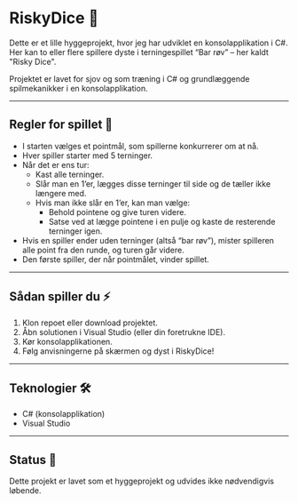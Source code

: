 # RiskyDice 🎲

Dette er et lille hyggeprojekt, hvor jeg har udviklet en konsolapplikation i C#.  
Her kan to eller flere spillere dyste i terningespillet “Bar røv” – her kaldt "Risky Dice".  

Projektet er lavet for sjov og som træning i C# og grundlæggende spilmekanikker i en konsolapplikation.

---

## Regler for spillet 📜

- I starten vælges et pointmål, som spillerne konkurrerer om at nå.  
- Hver spiller starter med 5 terninger.  
- Når det er ens tur:  
  - Kast alle terninger.  
  - Slår man en 1’er, lægges disse terninger til side og de tæller ikke længere med.  
  - Hvis man ikke slår en 1’er, kan man vælge:  
    - Behold pointene og give turen videre.  
    - Satse ved at lægge pointene i en pulje og kaste de resterende terninger igen.  
- Hvis en spiller ender uden terninger (altså “bar røv”), mister spilleren alle point fra den runde, og turen går videre.  
- Den første spiller, der når pointmålet, vinder spillet.  

---

## Sådan spiller du ⚡

1. Klon repoet eller download projektet.  
2. Åbn solutionen i Visual Studio (eller din foretrukne IDE).  
3. Kør konsolapplikationen.  
4. Følg anvisningerne på skærmen og dyst i RiskyDice!

---

## Teknologier 🛠️

- C# (konsolapplikation)  
- Visual Studio  

---

## Status 📌

Dette projekt er lavet som et hyggeprojekt og udvides ikke nødvendigvis løbende.  
